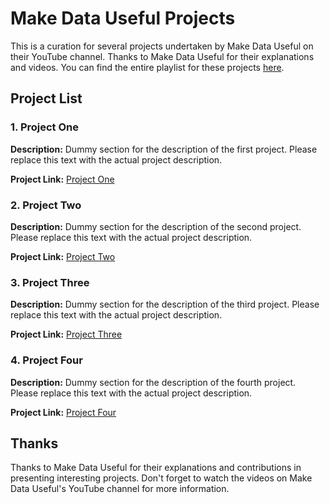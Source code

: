 # Make Data Useful Projects

This is a curation for several projects undertaken by Make Data Useful on their YouTube channel. Thanks to Make Data Useful for their explanations and videos. You can find the entire playlist for these projects [here](https://www.youtube.com/watch?v=awoEELnQzVg&list=PLq1YsG1H2jMWSjtGMsfGH48DvPQX1VP-I).

## Project List

### 1. Project One

**Description:**
Dummy section for the description of the first project. Please replace this text with the actual project description.

**Project Link:**
[Project One](#)

### 2. Project Two

**Description:**
Dummy section for the description of the second project. Please replace this text with the actual project description.

**Project Link:**
[Project Two](#)

### 3. Project Three

**Description:**
Dummy section for the description of the third project. Please replace this text with the actual project description.

**Project Link:**
[Project Three](#)

### 4. Project Four

**Description:**
Dummy section for the description of the fourth project. Please replace this text with the actual project description.

**Project Link:**
[Project Four](#)

## Thanks

Thanks to Make Data Useful for their explanations and contributions in presenting interesting projects. Don't forget to watch the videos on Make Data Useful's YouTube channel for more information.
